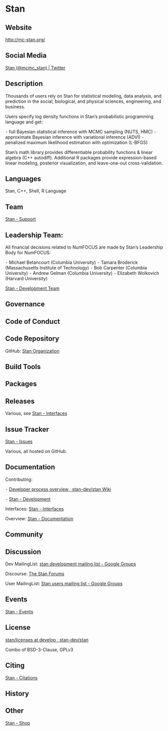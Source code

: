 # Stan

## Website

<http://mc-stan.org/>


## Social Media


[Stan (@mcmc\_stan) | Twitter](https://twitter.com/mcmc_stan)


## Description


Thousands of users rely on Stan for statistical modeling, data analysis, and prediction in the social, biological, and physical sciences, engineering, and business.

Users specify log density functions in Stan’s probabilistic programming language and get:


⁃ full Bayesian statistical inference with MCMC sampling (NUTS, HMC)
⁃ approximate Bayesian inference with variational inference (ADVI)
⁃ penalized maximum likelihood estimation with optimization (L-BFGS)

Stan’s math library provides differentiable probability functions & linear algebra (C++ autodiff). Additional R packages provide expression-based linear modeling, posterior visualization, and leave-one-out cross-validation.


## Languages

Stan, C++, Shell, R Language


## Team


[Stan - Support](http://mc-stan.org/support/)


## Leadership Team:


All financial decisions related to NumFOCUS are made by Stan’s Leadership Body for NumFOCUS:

⁃ Michael Betancourt (Columbia University)
⁃ Tamara Broderick (Massachusetts Institute of Technology)
⁃ Bob Carpenter (Columbia University)
⁃ Andrew Gelman (Columbia University)
⁃ Elizabeth Wolkovich (Harvard University)


[Stan - Development Team](http://mc-stan.org/team/)



## Governance



## Code of Conduct



## Code Repository


GitHub: [Stan Organization](https://github.com/stan-dev)


## Build Tools



## Packages



## Releases


Various, see [Stan - Interfaces](http://mc-stan.org/interfaces/)


## Issue Tracker


[Stan - Issues](http://mc-stan.org/issues/)


Various, all hosted on GitHub.


## Documentation


Contributing:

⁃ [Developer process overview · stan-dev/stan Wiki](https://github.com/stan-dev/stan/wiki/Developer-process-overview)

⁃ [Stan - Development](http://mc-stan.org/development/)


Interfaces: [Stan - Interfaces](http://mc-stan.org/interfaces/)


Overview: [Stan - Documentation](http://mc-stan.org/documentation/)


## Community



## Discussion


Dev MailingList: [stan development mailing list - Google Groups](https://groups.google.com/forum/?fromgroups#!forum/stan-dev)

Discourse: [The Stan Forums](http://discourse.mc-stan.org/)

User MailingList: [Stan users mailing list - Google Groups](https://groups.google.com/forum/?fromgroups#!forum/stan-users)


## Events


[Stan - Events](http://mc-stan.org/events/)


## License


[stan/licenses at develop · stan-dev/stan](https://github.com/stan-dev/stan/tree/develop/licenses)

Combo of BSD-3-Clause, GPLv3


## Citing


[Stan - Citations](http://mc-stan.org/citations/)


## History



## Other


[Stan - Shop](http://mc-stan.org/shop/)
